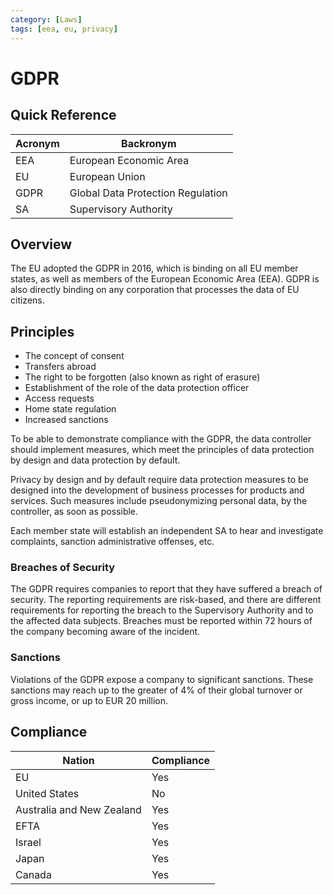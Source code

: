```yaml
---
category: [Laws]
tags: [eea, eu, privacy]
---
```


# GDPR

## Quick Reference

| Acronym | Backronym |
| - | - |
| EEA | European Economic Area |
| EU | European Union |
| GDPR | Global Data Protection Regulation |
| SA | Supervisory Authority |

## Overview

The EU adopted the GDPR in 2016, which is binding on all EU member states, as well as members of the European Economic Area (EEA). GDPR is also directly binding on any corporation that processes the data of EU citizens.

## Principles

- The concept of consent
- Transfers abroad
- The right to be forgotten (also known as right of erasure)
- Establishment of the role of the data protection officer
- Access requests
- Home state regulation
- Increased sanctions

To be able to demonstrate compliance with the GDPR, the data controller should implement measures, which meet the principles of data protection by design and data protection by default.

Privacy by design and by default require data protection measures to be designed into the development of business processes for products and services. Such measures include pseudonymizing personal data, by the controller, as soon as possible.

Each member state will establish an independent SA to hear and investigate complaints, sanction administrative offenses, etc.

### Breaches of Security

The GDPR requires companies to report that they have suffered a breach of security. The reporting requirements are risk-based, and there are different requirements for reporting the breach to the Supervisory Authority and to the affected data subjects. Breaches must be reported within 72 hours of the company becoming aware of the incident.

### Sanctions

Violations of the GDPR expose a company to significant sanctions. These sanctions may reach up to the greater of 4% of their global turnover or gross income, or up to EUR 20 million.

## Compliance

| Nation | Compliance |
| - | - |
| EU | Yes |
| United States | No |
| Australia and New Zealand | Yes |
| EFTA | Yes |
| Israel | Yes |
| Japan | Yes |
| Canada | Yes |
